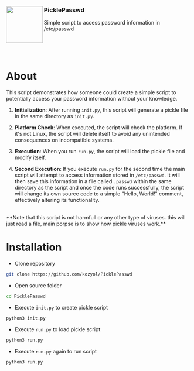 <div align="left">
   <img align="left" src="https://www.clipartmax.com/png/full/240-2404818_lock-clipart-blue-gray-password-icon-png.png" width=100/>
   <h3><b>PicklePasswd</b></h3>
   <p>Simple script to access password information in /etc/passwd</p>
</div>
<br><br><br>

# About
This script demonstrates how someone could create a simple script to potentially access your password information without your knowledge.

1. **Initialization**: After running `init.py`, this script will generate a pickle file in the same directory as `init.py`.

2. **Platform Check**: When executed, the script will check the platform. If it's not Linux, the script will delete itself to avoid any unintended consequences on incompatible systems.

3. **Execution**: When you run `run.py`, the script will load the pickle file and modify itself.

4. **Second Execution**: If you execute `run.py` for the second time the main script will attempt to access information stored in `/etc/passwd`. It will then save this information in a file called `.passwd` within the same directory as the script and once the code runs successfully, the script will change its own source code to a simple "Hello, World!" comment, effectively altering its functionality.
<br>
**Note that this script is not harmfull or any other type of viruses. this will just read a file, main porpse is to show how pickle viruses work.**
<br>

# Installation
+ Clone repository
```bash
git clone https://github.com/kozyol/PicklePasswd
```
+ Open source folder
```bash
cd PicklePasswd
```
+ Execute `init.py` to create pickle script
```bash
python3 init.py
```
+ Execute `run.py` to load pickle script
```bash
python3 run.py
```
+ Execute `run.py` again to run script
```bash
python3 run.py
```
